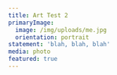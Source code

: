 ```yaml
---
title: Art Test 2
primaryImage:
  image: /img/uploads/me.jpg
  orientation: portrait
statement: 'blah, blah, blah'
media: photo
featured: true
---
```


